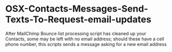 # OSX-Contacts-Messages-Send-Texts-To-Request-email-updates
After MailChimp Bounce list processing script has cleaned up your Contacts, some may be left with no email address; should these have a cell phone number, this scripts sends a message asking for a new email address

